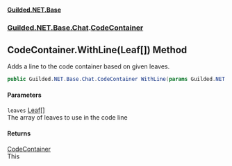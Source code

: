 
#### [Guilded.NET.Base](index 'index')
### [Guilded.NET.Base.Chat](index#Guilded_NET_Base_Chat 'Guilded.NET.Base.Chat').[CodeContainer](CodeContainer 'Guilded.NET.Base.Chat.CodeContainer')
## CodeContainer.WithLine(Leaf[]) Method
Adds a line to the code container based on given leaves.  
```csharp
public Guilded.NET.Base.Chat.CodeContainer WithLine(params Guilded.NET.Base.Chat.Leaf[] leaves);
```

#### Parameters
<a name='Guilded_NET_Base_Chat_CodeContainer_WithLine(Guilded_NET_Base_Chat_Leaf__)_leaves'></a>
`leaves` [Leaf](Leaf 'Guilded.NET.Base.Chat.Leaf')[[]](https://docs.microsoft.com/en-us/dotnet/api/System.Array 'System.Array')  
The array of leaves to use in the code line
  

#### Returns
[CodeContainer](CodeContainer 'Guilded.NET.Base.Chat.CodeContainer')  
This
